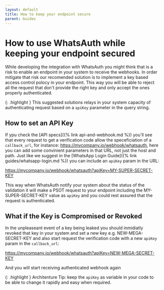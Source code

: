 ```yaml
---
layout: default
title: How to keep your endpoint secure
parent: Guides
---
```

# How to use WhatsAuth while keeping your endpoint secured

While developing the integration with WhatsAuth you might think that is a risk to enable an endpoint in your system to receive the webhooks.
In order mitigate that risk our recomended solution is to implement a key based access control polocy in your endpoint.
This way you will be able to reject all the request that don't provide the right key and only accept the ones properly authenticated.

{: .highlight }
This suggested solutions relays in your system capacity of authenticating request based on a `apiKey` parameter in the query string.

## How to set an API Key

If ypu check the [API specs]({% link api-and-webhook.md %}) you'll see that every request to get a verification code allow the speceficiation of a `callback_url`, for instance: https://mycompany.io/webhook/whatsauth, here you can add some convinient parameters in that URL, not just the host and path. Just like we suggest in the [WhatsApp Login Guide]({% link guides/whatsapp-login.md %}) you can include an `apiKey` param in the URL:

https://mycompany.io/webhook/whatsauth?apiKey=MY-SUPER-SECRET-KEY

This way when WhatsAuth notify your system about the status of the validation it will make a PSOT request to your endpoint including the MY-SUPER-SECRET-KEY value as `apiKey` and you could rest assured that the request is authenticated.

## What if the Key is Compromised or Revoked

In the unpleaseant event of a key being leaked you should inmidiatly revoked that key in your system and set a new key e.g. NEW-MEGA-SECRET-KEY and also start request the verification code with a new `apiKey` param in the `callback_url`:

https://mycompany.io/webhook/whatsauth?apiKey=NEW-MEGA-SECRET-KEY

And you will start receiving authenticated webhook again


{: .highlight }
Architenture Tip: keep the `apiKey` as variable in your code to be able to change it rapidly and easy when required.